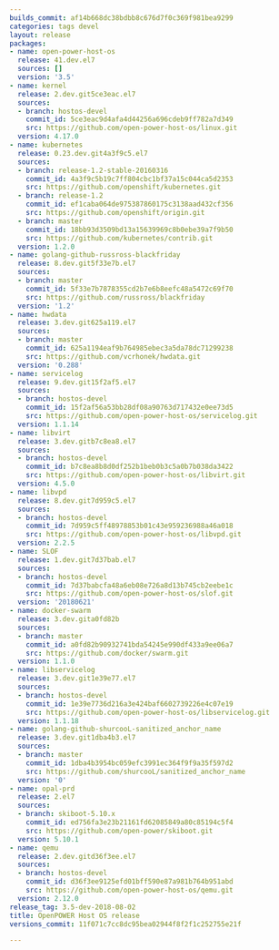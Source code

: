 ```yaml
---
builds_commit: af14b668dc38bdbb8c676d7f0c369f981bea9299
categories: tags devel
layout: release
packages:
- name: open-power-host-os
  release: 41.dev.el7
  sources: []
  version: '3.5'
- name: kernel
  release: 2.dev.git5ce3eac.el7
  sources:
  - branch: hostos-devel
    commit_id: 5ce3eac9d4afa4d44256a696cdeb9ff782a7d349
    src: https://github.com/open-power-host-os/linux.git
  version: 4.17.0
- name: kubernetes
  release: 0.23.dev.git4a3f9c5.el7
  sources:
  - branch: release-1.2-stable-20160316
    commit_id: 4a3f9c5b19c7ff804cbc1bf37a15c044ca5d2353
    src: https://github.com/openshift/kubernetes.git
  - branch: release-1.2
    commit_id: ef1caba064de975387860175c3138aad432cf356
    src: https://github.com/openshift/origin.git
  - branch: master
    commit_id: 18bb93d3509bd13a15639969c8b0ebe39a7f9b50
    src: https://github.com/kubernetes/contrib.git
  version: 1.2.0
- name: golang-github-russross-blackfriday
  release: 8.dev.git5f33e7b.el7
  sources:
  - branch: master
    commit_id: 5f33e7b7878355cd2b7e6b8eefc48a5472c69f70
    src: https://github.com/russross/blackfriday
  version: '1.2'
- name: hwdata
  release: 3.dev.git625a119.el7
  sources:
  - branch: master
    commit_id: 625a1194eaf9b764985ebec3a5da78dc71299238
    src: https://github.com/vcrhonek/hwdata.git
  version: '0.288'
- name: servicelog
  release: 9.dev.git15f2af5.el7
  sources:
  - branch: hostos-devel
    commit_id: 15f2af56a53bb28df08a90763d717432e0ee73d5
    src: https://github.com/open-power-host-os/servicelog.git
  version: 1.1.14
- name: libvirt
  release: 3.dev.gitb7c8ea8.el7
  sources:
  - branch: hostos-devel
    commit_id: b7c8ea8b8d0df252b1beb0b3c5a0b7b038da3422
    src: https://github.com/open-power-host-os/libvirt.git
  version: 4.5.0
- name: libvpd
  release: 8.dev.git7d959c5.el7
  sources:
  - branch: hostos-devel
    commit_id: 7d959c5ff48978853b01c43e959236988a46a018
    src: https://github.com/open-power-host-os/libvpd.git
  version: 2.2.5
- name: SLOF
  release: 1.dev.git7d37bab.el7
  sources:
  - branch: hostos-devel
    commit_id: 7d37babcfa48a6eb08e726a8d13b745cb2eebe1c
    src: https://github.com/open-power-host-os/slof.git
  version: '20180621'
- name: docker-swarm
  release: 3.dev.gita0fd82b
  sources:
  - branch: master
    commit_id: a0fd82b90932741bda54245e990df433a9ee06a7
    src: https://github.com/docker/swarm.git
  version: 1.1.0
- name: libservicelog
  release: 3.dev.git1e39e77.el7
  sources:
  - branch: hostos-devel
    commit_id: 1e39e7736d216a3e424baf6602739226e4c07e19
    src: https://github.com/open-power-host-os/libservicelog.git
  version: 1.1.18
- name: golang-github-shurcooL-sanitized_anchor_name
  release: 3.dev.git1dba4b3.el7
  sources:
  - branch: master
    commit_id: 1dba4b3954bc059efc3991ec364f9f9a35f597d2
    src: https://github.com/shurcooL/sanitized_anchor_name
  version: '0'
- name: opal-prd
  release: 2.el7
  sources:
  - branch: skiboot-5.10.x
    commit_id: ed756fa3e23b21161fd62085849a80c85194c5f4
    src: https://github.com/open-power/skiboot.git
  version: 5.10.1
- name: qemu
  release: 2.dev.gitd36f3ee.el7
  sources:
  - branch: hostos-devel
    commit_id: d36f3ee9125efd01bff590e87a981b764b951abd
    src: https://github.com/open-power-host-os/qemu.git
  version: 2.12.0
release_tag: 3.5-dev-2018-08-02
title: OpenPOWER Host OS release
versions_commit: 11f071c7cc8dc95bea02944f8f2f1c252755e21f

---
```

